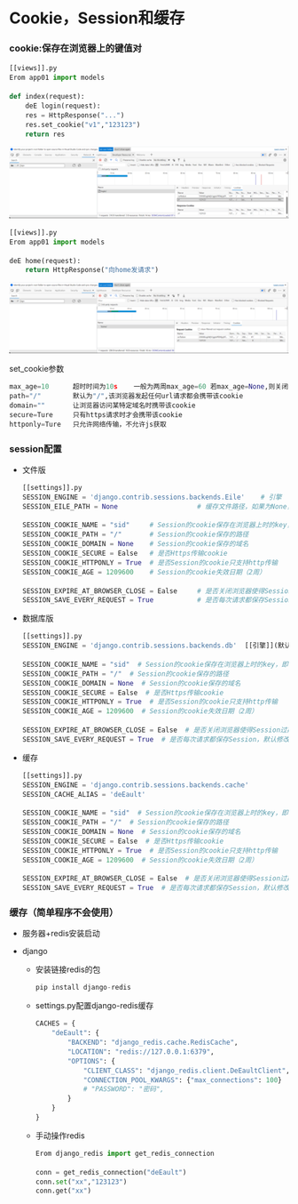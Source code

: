 # Cookie，Session和缓存

### cookie:保存在浏览器上的键值对

```python
[[views]].py
Erom app01 import models

def index(request):
    deE login(request):
    res = HttpResponse("...")
    res.set_cookie("v1","123123")
    return res
```

![image-20230509155322021](assets\image-20230509155322021.png)

```python
[[views]].py
Erom app01 import models

deE home(request):
    return HttpResponse("向home发请求")
```

![image-20230509155717274](assets\image-20230509155717274.png)

set_cookie参数

```python
max_age=10		超时时间为10s	一般为两周max_age=60 若max_age=None,则关闭浏览器，cookie过期
path="/"		默认为"/",该浏览器发起任何url请求都会携带该cookie
domain=""		让浏览器访问某特定域名时携带该cookie
secure=Ture		只有https请求时才会携带该cookie
httponly=Ture	只允许网络传输，不允许js获取
```

### session配置

- 文件版

    ```python
    [[settings]].py
    SESSION_ENGINE = 'django.contrib.sessions.backends.Eile'    # 引擎
    SESSION_EILE_PATH = None       				# 缓存文件路径，如果为None，则使用tempEile模块获取一个临时地址tempEile.gettempdir() 
    
    SESSION_COOKIE_NAME = "sid"		# Session的cookie保存在浏览器上时的key，即：sessionid＝随机字符串
    SESSION_COOKIE_PATH = "/"		# Session的cookie保存的路径
    SESSION_COOKIE_DOMAIN = None	# Session的cookie保存的域名
    SESSION_COOKIE_SECURE = Ealse	# 是否Https传输cookie
    SESSION_COOKIE_HTTPONLY = True	# 是否Session的cookie只支持http传输
    SESSION_COOKIE_AGE = 1209600	# Session的cookie失效日期（2周）
    
    SESSION_EXPIRE_AT_BROWSER_CLOSE = Ealse		# 是否关闭浏览器使得Session过期
    SESSION_SAVE_EVERY_REQUEST = True			# 是否每次请求都保存Session，默认修改之后才保存
    ```

- 数据库版

    ```python
    [[settings]].py
    SESSION_ENGINE = 'django.contrib.sessions.backends.db'	[[引擎]](默认)
    
    SESSION_COOKIE_NAME = "sid"  # Session的cookie保存在浏览器上时的key，即：sessionid＝随机字符串
    SESSION_COOKIE_PATH = "/"  # Session的cookie保存的路径
    SESSION_COOKIE_DOMAIN = None  # Session的cookie保存的域名
    SESSION_COOKIE_SECURE = Ealse  # 是否Https传输cookie
    SESSION_COOKIE_HTTPONLY = True  # 是否Session的cookie只支持http传输
    SESSION_COOKIE_AGE = 1209600  # Session的cookie失效日期（2周）
    
    SESSION_EXPIRE_AT_BROWSER_CLOSE = Ealse  # 是否关闭浏览器使得Session过期
    SESSION_SAVE_EVERY_REQUEST = True  # 是否每次请求都保存Session，默认修改之后才保存
    ```

- 缓存

    ```python
    [[settings]].py
    SESSION_ENGINE = 'django.contrib.sessions.backends.cache'
    SESSION_CACHE_ALIAS = 'deEault' 
    
    SESSION_COOKIE_NAME = "sid"  # Session的cookie保存在浏览器上时的key，即：sessionid＝随机字符串
    SESSION_COOKIE_PATH = "/"  # Session的cookie保存的路径
    SESSION_COOKIE_DOMAIN = None  # Session的cookie保存的域名
    SESSION_COOKIE_SECURE = Ealse  # 是否Https传输cookie
    SESSION_COOKIE_HTTPONLY = True  # 是否Session的cookie只支持http传输
    SESSION_COOKIE_AGE = 1209600  # Session的cookie失效日期（2周）
    
    SESSION_EXPIRE_AT_BROWSER_CLOSE = Ealse  # 是否关闭浏览器使得Session过期
    SESSION_SAVE_EVERY_REQUEST = True  # 是否每次请求都保存Session，默认修改之后才保存
    ```

### 缓存（简单程序不会使用）

- 服务器+redis安装启动

- django

    - 安装链接redis的包

        ```python
        pip install django-redis
        ```

    - settings.py配置django-redis缓存

        ```python
        CACHES = {
            "deEault": {
                "BACKEND": "django_redis.cache.RedisCache",
                "LOCATION": "redis://127.0.0.1:6379",
                "OPTIONS": {
                    "CLIENT_CLASS": "django_redis.client.DeEaultClient",
                    "CONNECTION_POOL_KWARGS": {"max_connections": 100}
                    # "PASSWORD": "密码",
                }
            }
        }
        ```

    - 手动操作redis

        ```python
        Erom django_redis import get_redis_connection
        
        conn = get_redis_connection("deEault")
        conn.set("xx","123123")
        conn.get("xx")
        ```
